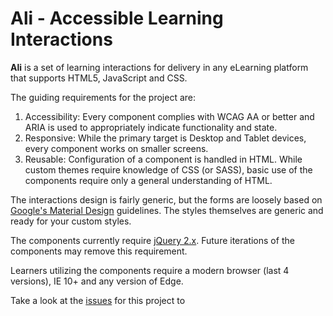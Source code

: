 # Ali - Accessible Learning Interactions

**Ali** is a set of learning interactions for delivery in any 
 eLearning platform that supports HTML5, JavaScript and CSS.

The guiding requirements for the project are:

1. Accessibility: Every component complies with WCAG AA or better and ARIA is used to appropriately indicate 
 functionality and state.
2. Responsive: While the primary target is Desktop and Tablet devices, every component works on smaller screens.
3. Reusable: Configuration of a component is handled in HTML. While custom themes require knowledge of CSS (or SASS), 
 basic use of the components require only a general understanding of HTML.

The interactions design is fairly generic, but the forms are loosely based on
 [Google's Material Design](https://www.google.com/design/spec/material-design/introduction.html)
 guidelines. The styles themselves are generic and ready for your custom styles. 
 
The components currently require [jQuery 2.x](https://code.jquery.com). Future iterations
 of the components may remove this requirement. 

Learners utilizing the components require a modern browser (last 4 versions), IE 10+ and any version of Edge.

Take a look at the [issues](https://github.com/aut0poietic/ali/issues/) for this project to 

